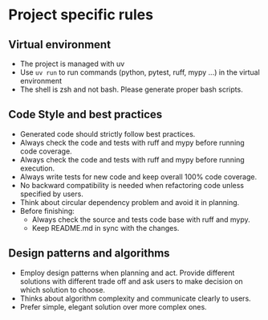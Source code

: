 # Project specific rules

## Virtual environment
  - The project is managed with uv
  - Use `uv run` to run commands (python, pytest, ruff, mypy ...) in the virtual environment
  - The shell is zsh and not bash. Please generate proper bash scripts.

## Code Style and best practices
  - Generated code should strictly follow best practices.
  - Always check the code and tests with ruff and mypy before running code coverage.
  - Always check the code and tests with ruff and mypy before running execution.
  - Always write tests for new code and keep overall 100% code coverage.
  - No backward compatibility is needed when refactoring code unless specified by users.
  - Think about circular dependency problem and avoid it in planning.
  - Before finishing:
    - Always check the source and tests code base with ruff and mypy.
    - Keep README.md in sync with the changes.

## Design patterns and algorithms
  - Employ design patterns when planning and act.
  Provide different solutions with different trade off and ask users to make decision on which solution to choose.
  - Thinks about algorithm complexity and communicate clearly to users.
  - Prefer simple, elegant solution over more complex ones.
